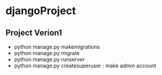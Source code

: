 # djangoProject
## Project Verion1
- python manage.py makemigrations
- python manage.py migrate
- python manage.py runserver
- python manage.py createsuperuser : make admin account
